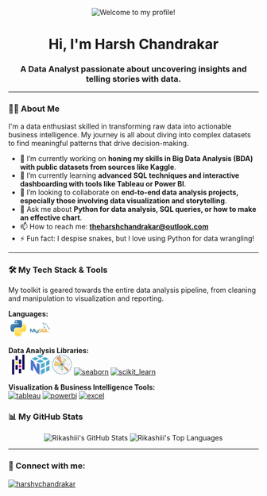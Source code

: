 <p align="center">
  <img src="https://github.com/Rikashiii/Rikashiii/blob/738b6c24e0a0c538629e013090b475868e96826d/Gemini_Generated_Image_cfuii9cfuii9cfui%20(1).png" alt="Welcome to my profile!">
</p>

<h1 align="center">Hi, I'm Harsh Chandrakar</h1>
<h3 align="center">A Data Analyst passionate about uncovering insights and telling stories with data.</h3>

---

### 🙋‍♂️ About Me

I'm a data enthusiast skilled in transforming raw data into actionable business intelligence. My journey is all about diving into complex datasets to find meaningful patterns that drive decision-making.

- 🔭 I’m currently working on **honing my skills in Big Data Analysis (BDA) with public datasets from sources like Kaggle**.
- 🌱 I’m currently learning **advanced SQL techniques and interactive dashboarding with tools like Tableau or Power BI**.
- 👯 I’m looking to collaborate on **end-to-end data analysis projects, especially those involving data visualization and storytelling**.
- 💬 Ask me about **Python for data analysis, SQL queries, or how to make an effective chart**.
- 📫 How to reach me: **theharshchandrakar@outlook.com**
- ⚡ Fun fact: I despise snakes, but I love using Python for data wrangling!

---

### 🛠️ My Tech Stack & Tools

My toolkit is geared towards the entire data analysis pipeline, from cleaning and manipulation to visualization and reporting.

<p align="left">
  <strong>Languages:</strong><br>
  <a href="https://www.python.org" target="_blank" rel="noreferrer"><img src="https://raw.githubusercontent.com/devicons/devicon/master/icons/python/python-original.svg" alt="python" width="40" height="40"/></a>
  <a href="https://www.mysql.com/" target="_blank" rel="noreferrer"><img src="https://raw.githubusercontent.com/devicons/devicon/master/icons/mysql/mysql-original-wordmark.svg" alt="mysql" width="40" height="40"/></a>
</p>
<p align="left">
  <strong>Data Analysis Libraries:</strong><br>
  <a href="https://pandas.pydata.org/" target="_blank" rel="noreferrer"><img src="https://raw.githubusercontent.com/devicons/devicon/2ae2a900d2f041da66e950e4d48052658d850630/icons/pandas/pandas-original.svg" alt="pandas" width="40" height="40"/></a>
  <a href="https://numpy.org" target="_blank" rel="noreferrer"><img src="https://raw.githubusercontent.com/devicons/devicon/master/icons/numpy/numpy-original.svg" alt="numpy" width="40" height="40"/></a>
  <a href="https://matplotlib.org/" target="_blank" rel="noreferrer"><img src="https://raw.githubusercontent.com/devicons/devicon/master/icons/matplotlib/matplotlib-original.svg" alt="matplotlib" width="40" height="40"/></a>
  <a href="https://seaborn.pydata.org/" target="_blank" rel="noreferrer"><img src="https://seaborn.pydata.org/_images/logo-mark-lightbg.svg" alt="seaborn" width="40" height="40"/></a>
  <a href="https://scikit-learn.org/" target="_blank" rel="noreferrer"><img src="https://upload.wikimedia.org/wikipedia/commons/0/05/Scikit_learn_logo_small.svg" alt="scikit_learn" width="40" height="40"/></a>
</p>
<p align="left">
  <strong>Visualization & Business Intelligence Tools:</strong><br>
  <a href="https://www.tableau.com" target="_blank" rel="noreferrer"><img src="https://cdn.worldvectorlogo.com/logos/tableau-software.svg" alt="tableau" width="40" height="40"/></a>
  <a href="https://powerbi.microsoft.com" target="_blank" rel="noreferrer"><img src="https://raw.githubusercontent.com/microsoft/PowerBI-Icons/main/PNG/Power-BI-Icon-Black.png" alt="powerbi" width="40" height="40"/></a>
  <a href="https://www.microsoft.com/en-us/microsoft-365/excel" target="_blank" rel="noreferrer"><img src="https://raw.githubusercontent.com/devicons/devicon/2ae2a900d2f041da66e950e4d48052658d850630/icons/excel/excel-original.svg" alt="excel" width="40" height="40"/></a>
</p>

### 📊 My GitHub Stats

<p align="center">
  <img align="center" src="https://github-readme-stats.vercel.app/api?username=Rikashiii&show_icons=true&locale=en&theme=tokyonight" alt="Rikashiii's GitHub Stats" />
  <img align="center" src="https://github-readme-stats.vercel.app/api/top-langs?username=Rikashiii&layout=compact&langs_count=8&theme=tokyonight" alt="Rikashiii's Top Languages" />
</p>

---

### 🤝 Connect with me:

<p align="left">
<a href="https://linkedin.com/in/harshychandrakar" target="blank"><img align="center" src="https://raw.githubusercontent.com/rahuldkjain/github-profile-readme-generator/master/src/images/icons/Social/linked-in-alt.svg" alt="harshychandrakar" height="30" width="40" /></a>
</p>
